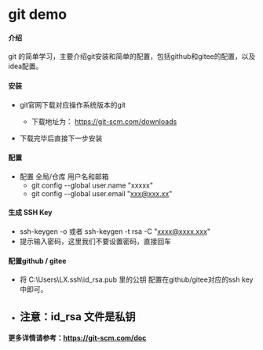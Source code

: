# git demo

#### 介绍
git 的简单学习，主要介绍git安装和简单的配置，包括github和gitee的配置，以及idea配置。


#### 安装
* git官网下载对应操作系统版本的git 
    *   下载地址为： https://git-scm.com/downloads

*   下载完毕后直接下一步安装

#### 配置
* 配置 全局/仓库 用户名和邮箱
    *   git config --global user.name "xxxxx"
    *   git config --global user.email "xxx@xxx.xx"
   
#### 生成 SSH Key
* ssh-keygen -o    或者  ssh-keygen -t rsa -C "xxxx@xxxx.xxx"
* 提示输入密码，这里我们不要设置密码，直接回车

#### 配置github / gitee 
* 将 C:\Users\LX\.ssh\id_rsa.pub 里的公钥 配置在github/gitee对应的ssh key中即可。
* ## **注意：id_rsa 文件是私钥** 

####  更多详情请参考：https://git-scm.com/doc